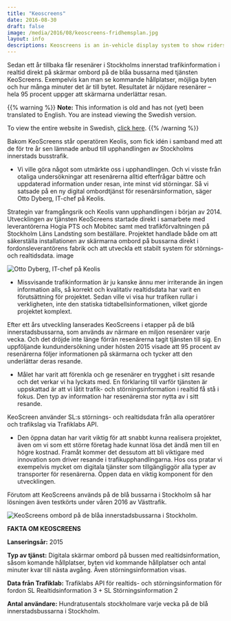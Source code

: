 ```yaml
---
title: "Keoscreens"
date: 2016-08-30
draft: false
image: /media/2016/08/keoscreens-fridhemsplan.jpg
layout: info
descriptions: Keoscreens is an in-vehicle display system to show riders the next stops of their bus.
---
```

Sedan ett år tillbaka får resenärer i Stockholms innerstad trafikinformation i realtid direkt på skärmar ombord på de
blåa bussarna med tjänsten KeoScreens. Exempelvis kan man se kommande hållplatser, möjliga byten och hur många minuter
det är till bytet. Resultatet är nöjdare resenärer – hela 95 procent uppger att skärmarna underlättar resan.
<!--more-->

{{% warning %}}
**Note:** This information is old and has not (yet) been translated to English. You are instead viewing the Swedish
version.

To view the entire website in Swedish, [click here](/sv/).
{{% /warning %}}

Bakom KeoScreens står operatören Keolis, som fick idén i samband med att de för tre år sen lämnade anbud till
upphandlingen av Stockholms innerstads busstrafik.

- Vi ville göra något som utmärkte oss i upphandlingen. Och vi visste från otaliga undersökningar att resenärerna alltid
  efterfrågar bättre och uppdaterad information under resan, inte minst vid störningar. Så vi satsade på en ny digital
  ombordtjänst för resenärsinformation, säger Otto Dyberg, IT-chef på Keolis.

Strategin var framgångsrik och Keolis vann upphandlingen i början av 2014. Utvecklingen av tjänsten KeoScreens startade
direkt i samarbete med leverantörerna Hogia PTS och Mobitec samt med trafikförvaltningen på Stockholm Läns Landsting som
beställare. Projektet handlade både om att säkerställa installationen av skärmarna ombord på bussarna direkt i
fordonsleverantörens fabrik och att utveckla ett stabilt system för störnings- och realtidsdata. image

![Otto Dyberg, IT-chef på Keolis](/media/2016/08/keoscreens-otto-dyberg.jpg "Otto Dyberg, IT-chef på Keolis")

- Missvisande trafikinformation är ju kanske ännu mer irriterande än ingen information alls, så korrekt och kvalitativ
  realtidsdata har varit en förutsättning för projektet. Sedan ville vi visa hur trafiken rullar i verkligheten, inte
  den statiska tidtabellsinformationen, vilket gjorde projektet komplext.

Efter ett års utveckling lanserades KeoScreens i etapper på de blå innerstadsbussarna, som används av närmare en miljon
resenärer varje vecka. Och det dröjde inte länge förrän resenärerna tagit tjänsten till sig. En uppföljande
kundundersökning under hösten 2015 visade att 95 procent av resenärerna följer informationen på skärmarna och tycker att
den underlättar deras resande.

- Målet har varit att förenkla och ge resenärer en trygghet i sitt resande och det verkar vi ha lyckats med. En
  förklaring till varför tjänsten är uppskattad är att vi låtit trafik- och störningsinformation i realtid få stå i
  fokus. Den typ av information har resenärerna stor nytta av i sitt resande.

KeoScreen använder SL:s störnings- och realtidsdata från alla operatörer och trafikslag via Trafiklabs API.

- Den öppna datan har varit viktig för att snabbt kunna realisera projektet, även om vi som ett större företag hade
  kunnat lösa det ändå men till en högre kostnad. Framåt kommer det dessutom att bli viktigare med innovation som driver
  resande i trafikupphandlingarna. Hos oss pratar vi exempelvis mycket om digitala tjänster som tillgängliggör alla
  typer av transporter för resenärerna. Öppen data en viktig komponent för den utvecklingen.

Förutom att KeoScreens används på de blå bussarna i Stockholm så har lösningen även testkörts under våren 2016 av
Västtrafik.

![KeoScreens ombord på de blåa innerstadsbussarna i Stockholm.](/media/2016/08/keoscreens-fridhemsplan.jpg "KeoScreens ombord på de blåa innerstadsbussarna i Stockholm.")

**FAKTA OM KEOSCREENS**

**Lanseringsår:**
2015

**Typ av tjänst:**
Digitala skärmar ombord på bussen med realtidsinformation, såsom komande hållplatser, byten vid kommande hållplatser och
antal minuter kvar till nästa avgång. Även störningsinformation visas.

**Data från Trafiklab:**
Trafiklabs API för realtids- och störningsinformation för fordon SL Realtidsinformation 3 + SL Störningsinformation 2

**Antal användare:**
Hundratusentals stockholmare varje vecka på de blå innerstadsbussarna i Stockholm.